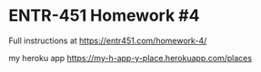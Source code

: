 # ENTR-451 Homework #4

Full instructions at https://entr451.com/homework-4/

my heroku app https://my-h-app-y-place.herokuapp.com/places
